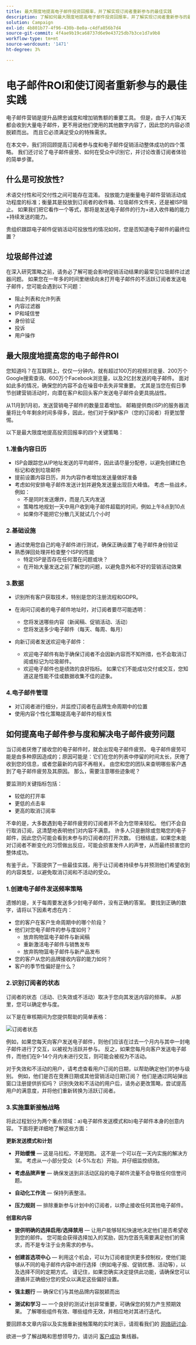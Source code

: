 ```yaml
---
title: 最大限度地提高电子邮件投资回报率，并了解实现订阅者重新参与的最佳实践
description: 了解如何最大限度地提高电子邮件投资回报率，并了解实现订阅者重新参与的最佳实践。了解提高订阅者参与度的策略，并了解电子邮件营销活动的整体成功情况。
solution: Campaign
exl-id: 4b801b77-4f96-430b-8e0a-c4dfa856b7d4
source-git-commit: 4f4ae9b19ca68737d6e9e43725db7b3ce1d7a9b8
workflow-type: tm+mt
source-wordcount: '1471'
ht-degree: 3%

---
```


# 电子邮件ROI和使订阅者重新参与的最佳实践

电子邮件营销是提升品牌忠诚度和增加销售额的重要工具。 但是，由于人们每天都会收到大量电子邮件，更不用说他们使用的其他数字内容了，因此您的内容必须脱颖而出。 而且它必须满足受众的特殊需求。

在本文中，我们将回顾提高订阅者参与度和电子邮件促销活动整体成功的四个策略。 我们还讨论了电子邮件疲劳、如何在受众中识别它，并讨论改善订阅者体验的简单步骤。

## 什么是可投放性?

术语交付性和可交付性之间可能存在混淆。 投放能力是衡量电子邮件营销活动成功程度的标准；衡量其是投放到订阅者的收件箱、垃圾邮件文件夹，还是被ISP阻止。 如果我们把它看作一个等式，那将是发送电子邮件的行为+进入收件箱的能力+持续发送的能力。

贵组织跟踪电子邮件促销活动可投放性的情况如何，您是否知道电子邮件的最终位置？

## 垃圾邮件过滤

在深入研究策略之前，请务必了解可能会影响促销活动结果的最常见垃圾邮件过滤器问题。 如果您在一年多的时间里继续向未打开电子邮件的不活跃订阅者发送电子邮件，您可能会遇到以下问题：

* 阻止列表和允许列表
* 内容过滤器
* IP和域信誉
* 身份验证
* 投诉
* 用户操作

## 最大限度地提高您的电子邮件ROI

您知道吗？在互联网上，仅仅一分钟内，就有超过100万的视频浏览量、200万个Google搜索查询、600万个Facebook浏览量，以及2亿封发送的电子邮件。 面对如此多的情况，确保您的内容不会在噪音中丢失非常重要。 尤其是当您在假日季节创建营销活动时，向潜在客户和回头客户发送电子邮件会更具挑战性。

从11月到1月初，发送营销电子邮件的数量显着增加。 邮箱提供商(ISP)的服务器流量将比今年剩余时间多得多，因此，他们对于保护客户（您的订阅者）将更加警惕。

以下是最大限度地提高投资回报率的四个关键策略：

### 1.准备内容日历

* ISP会跟踪您从IP地址发送的平均邮件，因此请尽量分配卷，以避免创建红色标记和收到垃圾邮件
* 提前设置内容日历，并为内容作者增加发送量做好准备
* 考虑如何安排电子邮件发送计划并避免发送量出现巨大峰值。 考虑一些战术，例如：
   * 不是同时发送爆炸，而是几天内发送
   * 策略性地规划一天中用户收到电子邮件超载的时间，例如上午8点到10点
   * 如果你不能把它分散几天就试几个小时

### 2.基础设施

* 通过使用您自己的电子邮件进行测试，确保正确设置了电子邮件身份验证
* 熟悉弹回处理并检查整个ISP的性能
   * 特定ISP是否存在任何潜在问题或块？
   * 在开始大量发送之前了解您的问题，以避免意外和不好的营销活动效果

### 3.数据

* 识别所有客户获取技术，特别是您的注册流程和GDPR。
* 在询问订阅者的电子邮件地址时，对订阅者要尽可能透明：
   * 您将发送哪些内容（新闻稿、促销活动、活动）
   * 您将发送多少电子邮件（每天、每周、每月）

* 向新订阅者发送欢迎电子邮件：
   * 欢迎电子邮件有助于确保订阅者不会因新内容而不知所措，也不会取消订阅或标记为垃圾邮件。
   * 欢迎电子邮件也是绩效的良好指标。 如果它们不能成功交付或交互，您知道这是性能不佳或数据收集不佳的迹象。

### 4.电子邮件管理

* 对订阅者进行细分，并监控订阅者在品牌生命周期中的位置
* 使用内容个性化策略提高电子邮件的相关性

## 如何提高电子邮件参与度和解决电子邮件疲劳问题

当订阅者厌倦了接收您的电子邮件时，就会出现电子邮件疲劳。 电子邮件疲劳可能是由多种原因造成的；原因可能是：它们在您的列表中停留的时间太长，厌倦了收到您的信息，或者您最新的内容不再相关。 由您和您的团队来查明哪些客户遇到了电子邮件疲劳及其原因。 那么，需要注意哪些迹象呢？

要监测的关键指标包括：

* 较低的打开率
* 更低的点击率
* 更高的取消订阅率

不幸的是，大多数遇到电子邮件疲劳的订阅者并不会为您带来轻松。 他们不会自行取消订阅，这清楚地表明他们对内容不满意。 许多人只是删除或忽略您的电子邮件，因此您仍可能会看到未参与的订阅者的打开次数。 归根结底，如果您未能对订阅者不断变化的习惯做出反应，可能会损害发件人的声誉，从而最终损害您的整体成功。

有鉴于此，下面提供了一些最佳实践，用于让订阅者持续参与并预测他们希望收到的内容类型，以避免取消订阅和不活动的受众。

### 1.创建电子邮件发送频率策略

遗憾的是，关于每周要发送多少封电子邮件，没有正确的答案。 要找到正确的数字，请将以下因素考虑在内：

* 您的客户在客户生命周期中的哪个阶段？
* 他们对您电子邮件的参与度如何？
   * 放弃购物篮电子邮件与新闻稿
   * 重新激活电子邮件与销售发布
   * 放弃购物篮电子邮件与新产品发布
* 您的客户从您的品牌接收内容的能力如何？
* 客户的季节性偏好是什么？

### 2.识别订阅者的状态

订阅者的状态（活动、已失效或不活动）取决于您向其发送内容的频率。 从那里，您可以确定参与度。

以下是在审核期间为您提供帮助的简单表格：

![订阅者状态](/help/assets/subscriber-status.png)

例如，如果您每天向客户发送电子邮件，则他们应该在过去一个月内与其中一封电子邮件进行了交互，以被视为活跃并参与。 反之，如果您每月向客户发送电子邮件，而他们在9-14个月内未进行交互，则可能会被视为不活动。

对于失效和不活动的用户，请考虑查看用户订阅的日期，以帮助确定他们的参与级别。 例如，他们是否在竞赛日期或其他营销活动日期订阅？ 他们是通过网站弹出窗口注册提供折扣吗？ 识别失效和不活动的用户后，请务必更改策略，尝试提高用户的满意度，并将他们重新转换为活跃订阅者。

### 3.实施重新接触战略

将此过程划分为两个重点领域：a)电子邮件发送模式和b)电子邮件本身的创意内容。 下面将更详细地了解这些方面：

**更新发送模式和计划**

* **开始缓慢**  — 这是马拉松，不是短跑。 这不是一个可以在一天内实施的解决方案。 考虑从一小部分受众（4-5%左右）开始，并仔细监控绩效。

* **考虑品牌声誉**  — 确保发送到非活动区段的电子邮件流量不会导致任何信誉问题。

* **自动化工作流**  — 保持列表整洁。

* **压力规则**  — 排除重新参与计划中的订阅者，以停止接收任何其他电子邮件。

**创意和内容**

* **提供明确的选择启用/选择禁用**  — 让用户能够轻松快速地决定他们是否希望收到您的邮件。 您可能会获得选择加入的奖励，因为您首先需要满足他们的需求，而不是专注于业务需求的参与。

* **创建首选项中心**  — 利用这个机会，可以为订阅者提供更多控制权，使他们能够从不同的电子邮件内容中进行选择（例如电子报、促销优惠、活动等），以及选择不同的定期方式。 请记住，如果您确实决定提供此功能，请确保您可以遵循并正确细分您的受众以满足这些偏好设置。

* **强主题行**  — 确保它们与其他品牌内容脱颖而出

* **测试和学习**  — 一个良好的测试计划非常重要，可确保您的努力产生预期效果。 了解哪些组件有效、哪些组件无效，并相应地对其进行迭代。

要回顾本文章内容以及实施重新接触策略的实时演示，请观看我们的 [网络研讨会](https://adobecustomersuccess.adobeconnect.com/pm8goho13xuy/).

欲进一步了解战略和思想领导力，请访问 [客户成功](https://experienceleague.adobe.com/docs/customer-success/customer-success/overview.html) 集线器。
